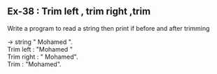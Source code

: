## Ex-38 : Trim left , trim right ,trim  
Write a program to read a string then print if before and after trimming  

-> string "   Mohamed   ".  
Trim left : "Mohamed   "  
Trim right : "   Mohamed".  
Trim : "Mohamed".  
